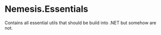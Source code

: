 # Nemesis.Essentials
Contains all essential utils that should be build into .NET but somehow are not.

